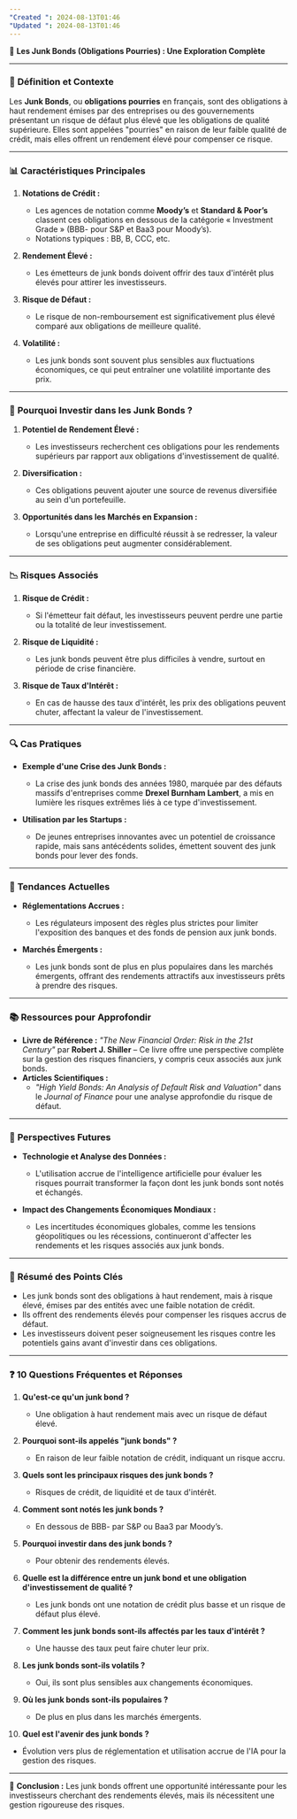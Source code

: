 ```yaml
---
"Created ": 2024-08-13T01:46
"Updated ": 2024-08-13T01:46
---
```

🎯 **Les Junk Bonds (Obligations Pourries) : Une Exploration Complète**

---

### 📜 **Définition et Contexte**
Les **Junk Bonds**, ou **obligations pourries** en français, sont des obligations à haut rendement émises par des entreprises ou des gouvernements présentant un risque de défaut plus élevé que les obligations de qualité supérieure. Elles sont appelées "pourries" en raison de leur faible qualité de crédit, mais elles offrent un rendement élevé pour compenser ce risque.

---

### 📊 **Caractéristiques Principales**
1. **Notations de Crédit :** 
   - Les agences de notation comme **Moody’s** et **Standard & Poor’s** classent ces obligations en dessous de la catégorie « Investment Grade » (BBB- pour S&P et Baa3 pour Moody’s).
   - Notations typiques : BB, B, CCC, etc.

2. **Rendement Élevé :** 
   - Les émetteurs de junk bonds doivent offrir des taux d'intérêt plus élevés pour attirer les investisseurs.

3. **Risque de Défaut :**
   - Le risque de non-remboursement est significativement plus élevé comparé aux obligations de meilleure qualité.

4. **Volatilité :**
   - Les junk bonds sont souvent plus sensibles aux fluctuations économiques, ce qui peut entraîner une volatilité importante des prix.

---

### 🧠 **Pourquoi Investir dans les Junk Bonds ?**
1. **Potentiel de Rendement Élevé :**
   - Les investisseurs recherchent ces obligations pour les rendements supérieurs par rapport aux obligations d'investissement de qualité.

2. **Diversification :**
   - Ces obligations peuvent ajouter une source de revenus diversifiée au sein d'un portefeuille.

3. **Opportunités dans les Marchés en Expansion :**
   - Lorsqu'une entreprise en difficulté réussit à se redresser, la valeur de ses obligations peut augmenter considérablement.

---

### 📉 **Risques Associés**
1. **Risque de Crédit :**
   - Si l'émetteur fait défaut, les investisseurs peuvent perdre une partie ou la totalité de leur investissement.

2. **Risque de Liquidité :**
   - Les junk bonds peuvent être plus difficiles à vendre, surtout en période de crise financière.

3. **Risque de Taux d'Intérêt :**
   - En cas de hausse des taux d'intérêt, les prix des obligations peuvent chuter, affectant la valeur de l'investissement.

---

### 🔍 **Cas Pratiques**
- **Exemple d'une Crise des Junk Bonds :**
   - La crise des junk bonds des années 1980, marquée par des défauts massifs d'entreprises comme **Drexel Burnham Lambert**, a mis en lumière les risques extrêmes liés à ce type d'investissement.

- **Utilisation par les Startups :**
   - De jeunes entreprises innovantes avec un potentiel de croissance rapide, mais sans antécédents solides, émettent souvent des junk bonds pour lever des fonds.

---

### 🔄 **Tendances Actuelles**
- **Réglementations Accrues :**
   - Les régulateurs imposent des règles plus strictes pour limiter l'exposition des banques et des fonds de pension aux junk bonds.
  
- **Marchés Émergents :**
   - Les junk bonds sont de plus en plus populaires dans les marchés émergents, offrant des rendements attractifs aux investisseurs prêts à prendre des risques.

---

### 📚 **Ressources pour Approfondir**
- **Livre de Référence :** *"The New Financial Order: Risk in the 21st Century"* par **Robert J. Shiller** – Ce livre offre une perspective complète sur la gestion des risques financiers, y compris ceux associés aux junk bonds.
- **Articles Scientifiques :**
   - *"High Yield Bonds: An Analysis of Default Risk and Valuation"* dans le *Journal of Finance* pour une analyse approfondie du risque de défaut.

---

### 🔮 **Perspectives Futures**
- **Technologie et Analyse des Données :**
   - L'utilisation accrue de l'intelligence artificielle pour évaluer les risques pourrait transformer la façon dont les junk bonds sont notés et échangés.

- **Impact des Changements Économiques Mondiaux :**
   - Les incertitudes économiques globales, comme les tensions géopolitiques ou les récessions, continueront d'affecter les rendements et les risques associés aux junk bonds.

---

### 📝 **Résumé des Points Clés**
- Les junk bonds sont des obligations à haut rendement, mais à risque élevé, émises par des entités avec une faible notation de crédit.
- Ils offrent des rendements élevés pour compenser les risques accrus de défaut.
- Les investisseurs doivent peser soigneusement les risques contre les potentiels gains avant d'investir dans ces obligations.

---

### ❓ **10 Questions Fréquentes et Réponses**
1. **Qu'est-ce qu'un junk bond ?**
   - Une obligation à haut rendement mais avec un risque de défaut élevé.

2. **Pourquoi sont-ils appelés "junk bonds" ?**
   - En raison de leur faible notation de crédit, indiquant un risque accru.

3. **Quels sont les principaux risques des junk bonds ?**
   - Risques de crédit, de liquidité et de taux d'intérêt.

4. **Comment sont notés les junk bonds ?**
   - En dessous de BBB- par S&P ou Baa3 par Moody’s.

5. **Pourquoi investir dans des junk bonds ?**
   - Pour obtenir des rendements élevés.

6. **Quelle est la différence entre un junk bond et une obligation d'investissement de qualité ?**
   - Les junk bonds ont une notation de crédit plus basse et un risque de défaut plus élevé.

7. **Comment les junk bonds sont-ils affectés par les taux d'intérêt ?**
   - Une hausse des taux peut faire chuter leur prix.

8. **Les junk bonds sont-ils volatils ?**
   - Oui, ils sont plus sensibles aux changements économiques.

9. **Où les junk bonds sont-ils populaires ?**
   - De plus en plus dans les marchés émergents.

10. **Quel est l'avenir des junk bonds ?**
   - Évolution vers plus de réglementation et utilisation accrue de l'IA pour la gestion des risques.

---

🎯 **Conclusion :** Les junk bonds offrent une opportunité intéressante pour les investisseurs cherchant des rendements élevés, mais ils nécessitent une gestion rigoureuse des risques.